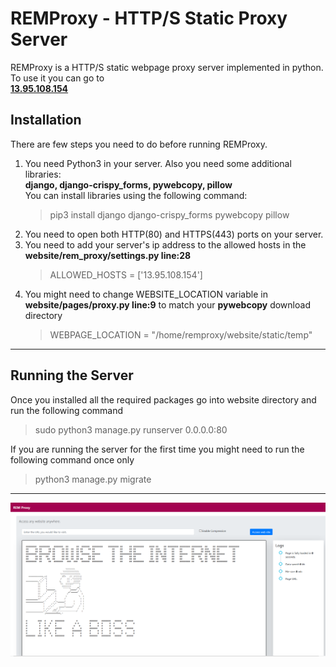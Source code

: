 
# REMProxy -  HTTP/S Static Proxy Server

REMProxy is a HTTP/S static webpage proxy server implemented in python. To use it you can go to <br>
**[13.95.108.154](http://13.95.108.154/)**
## Installation
There are few steps you need to do before running REMProxy.
 1. You need Python3 in your server. Also you need some additional libraries: <br>
**django, django-crispy_forms, pywebcopy, pillow** <br>
You can install libraries using the following command:
	>pip3 install django django-crispy_forms pywebcopy pillow
2. You need to open both HTTP(80) and HTTPS(443) ports on your server. 
3. You need to add your server's ip address to the allowed hosts in the **website/rem_proxy/settings.py line:28**
	>ALLOWED_HOSTS = ['13.95.108.154']
4. You might need to change WEBSITE_LOCATION variable in **website/pages/proxy.py line:9** to match your **pywebcopy** download directory
	>WEBPAGE_LOCATION = "/home/remproxy/website/static/temp"
------
## Running the Server
Once you installed all the required packages go into website directory and run the following command <br>
>sudo python3 manage.py runserver 0.0.0.0:80 <br>

If you are running the server for the first time you might need to run the following command once only <br>
>python3 manage.py migrate
------
![Screenshot of Page](https://github.com/ekremcet/ProxyServer/blob/master/img/screenshot.PNG?raw=true "Hey")
